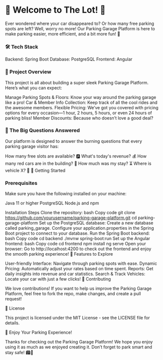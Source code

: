 # 🚗 Welcome to The Lot! 🚗

Ever wondered where your car disappeared to? Or how many free parking spots are left? Well, worry no more! Our Parking Garage Platform is here to make parking easier, more efficient, and a bit more fun! 🎉

### 🛠️ Tech Stack

Backend: Spring Boot
Database: PostgreSQL
Frontend: Angular

### 🌟 Project Overview

This project is all about building a super sleek Parking Garage Platform. Here’s what you can expect:

Manage Parking Spots & Floors: Know your way around the parking garage like a pro!
Car & Member Info Collection: Keep track of all the cool rides and the awesome members.
Flexible Pricing: We’ve got you covered with pricing options for every occasion—1 hour, 2 hours, 5 hours, or even 24 hours of parking bliss!
Member Discounts: Because who doesn’t love a good deal?

### 🤔 The Big Questions Answered
Our platform is designed to answer the burning questions that every parking garage visitor has:

How many free slots are available? 🅿️
What's today's revenue? 💰
How many red cars are in the building? 🔴
How much was my stay? ⏳
Where is vehicle X? 🚙
🚀 Getting Started

### Prerequisites
Make sure you have the following installed on your machine:

Java 11 or higher
PostgreSQL
Node.js and npm

Installation Steps
Clone the repository:
bash
Copy code
git clone https://github.com/yourusername/parking-garage-platform.git
cd parking-garage-platform
Set up the PostgreSQL database:
Create a new database called parking_garage.
Configure your application.properties in the Spring Boot project to connect to your database.
Run the Spring Boot backend:
bash
Copy code
cd backend
./mvnw spring-boot:run
Set up the Angular frontend:
bash
Copy code
cd frontend
npm install
ng serve
Open your browser: Go to http://localhost:4200 to check out the frontend and enjoy the smooth parking experience!
🎉 Features to Explore

User-friendly Interface: Navigate through parking spots with ease.
Dynamic Pricing: Automatically adjust your rates based on time spent.
Reports: Get daily insights into revenue and car statistics.
Search & Track Vehicles: Locate your car with just a few clicks!
🤝 Contributing

We love contributions! If you want to help us improve the Parking Garage Platform, feel free to fork the repo, make changes, and create a pull request!

📄 License

This project is licensed under the MIT License - see the LICENSE file for details.

🚀 Enjoy Your Parking Experience!

Thanks for checking out the Parking Garage Platform! We hope you enjoy using it as much as we enjoyed creating it. Don’t forget to park smart and stay safe! 🏙️🚦

